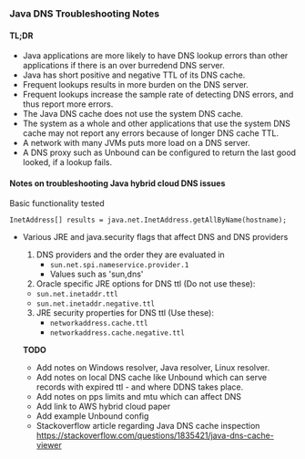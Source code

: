 ### Java DNS Troubleshooting Notes
#### TL;DR
* Java applications are more likely to have DNS lookup errors than other applications if there is an over burredend DNS server.
* Java has short positive and negative TTL of its DNS cache.
* Frequent lookups results in more burden on the DNS server.
* Frequent lookups increase the sample rate of detecting DNS errors, and thus report more errors.
* The Java DNS cache does not use the system DNS cache.
* The system as a whole and other applications that use the system DNS cache may not report any errors because of longer DNS cache TTL.
* A network with many JVMs puts more load on a DNS server.
* A DNS proxy such as Unbound can be configured to return the last good looked, if a lookup fails.

#### Notes on troubleshooting Java hybrid cloud DNS issues

Basic functionality tested
```
InetAddress[] results = java.net.InetAddress.getAllByName(hostname);
```

* Various JRE and java.security flags that affect DNS and DNS providers
  1. DNS providers and the order they are evaluated in
    	* `sun.net.spi.nameservice.provider.1`
    	* Values such as 'sun,dns'
  2. Oracle specific JRE options for DNS ttl (Do not use these):
	* `sun.net.inetaddr.ttl`
	* `sun.net.inetaddr.negative.ttl`
  3. JRE security properties for DNS ttl (Use these):
    	* `networkaddress.cache.ttl`
    	* `networkaddress.cache.negative.ttl`
    
  **TODO**
  * Add notes on Windows resolver, Java resolver, Linux resolver.
  * Add notes on local DNS cache like Unbound which can serve records with expired ttl - and where DDNS takes place.
  * Add notes on pps limits and mtu which can affect DNS
  * Add link to AWS hybrid cloud paper
  * Add example Unbound config
  * Stackoverflow article regarding Java DNS cache inspection https://stackoverflow.com/questions/1835421/java-dns-cache-viewer
  
